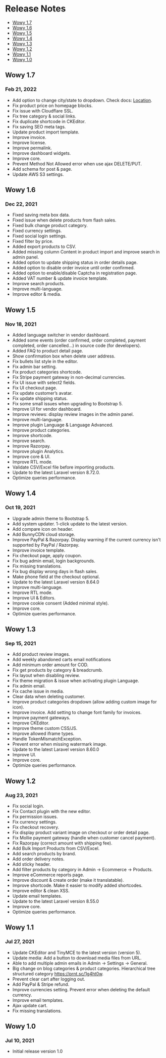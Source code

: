 # Release Notes

- [Wowy 1.7](#version_1_7)
- [Wowy 1.6](#version_1_6)
- [Wowy 1.5](#version_1_5)
- [Wowy 1.4](#version_1_4)
- [Wowy 1.3](#version_1_3)
- [Wowy 1.2](#version_1_2)
- [Wowy 1.1](#version_1_1)
- [Wowy 1.0](#version_1_0)

<a name="version_1_7"></a>
## Wowy 1.7
### Feb 21, 2022
- Add option to change city/state to dropdown. Check docs: [Location](usage-location.md).
- Fix product price on homepage blocks.
- Fix issue with Cloudflare SSL.
- Fix tree category & social links.
- Fix duplicate shortcode in CKEditor.
- Fix saving SEO meta tags.
- Update product import template.
- Improve invoice.
- Improve license.
- Improve permalink.
- Improve dashboard widgets.
- Improve core.
- Prevent Method Not Allowed error when use ajax DELETE/PUT.
- Add schema for post & page.
- Update AWS S3 settings.

<a name="version_1_6"></a>
## Wowy 1.6
### Dec 22, 2021
- Fixed saving meta box data.
- Fixed issue when delete products from flash sales.
- Fixed bulk change product category.
- Fixed currency settings.
- Fixed social login settings.
- Fixed filter by price.
- Added export products to CSV.
- Added missing column Content in product import and improve search in admin panel.
- Added option to update shipping status in order details page.
- Added option to disable order invoice until order confirmed.
- Added option to enable/disable Captcha in registration page.
- Added VAT number & update invoice template.
- Improve search products.
- Improve multi-language.
- Improve editor & media.

<a name="version_1_5"></a>
## Wowy 1.5
### Nov 18, 2021
- Added language switcher in vendor dashboard.
- Added some events (order confirmed, order completed, payment completed, order cancelled…) in source code (for developers).
- Added FAQ to product detail page.
- Show confirmation box when delete user address.
- Fix bullets list style in the editor.
- Fix admin bar setting.
- Fix product categories shortcode.
- Fix Stripe payment gateway in non-decimal currencies.
- Fix UI issue with select2 fields.
- Fix UI checkout page.
- Fix update customer’s avatar.
- Fix update shipping status.
- Fix some small issues when upgrading to Bootstrap 5.
- Improve UI for vendor dashboard.
- Improve reviews: display review images in the admin panel.
- Improve multi-language.
- Improve plugin Language & Language Advanced.
- Improve product categories.
- Improve shortcode.
- Improve search.
- Improve Razorpay.
- Improve plugin Analytics.
- Improve core & UI.
- Improve RTL mode.
- Validate CSV/Excel file before importing products.
- Update to the latest Laravel version 8.72.0.
- Optimize queries performance.

<a name="version_1_4"></a>
## Wowy 1.4
### Oct 19, 2021
- Upgrade admin theme to Bootstrap 5.
- Add system updater. 1-click update to the latest version.
- Add compare icon on header.
- Add BunnyCDN cloud storage.
- Improve PayPal & Razorpay. Display warning if the current currency isn't supported by PayPal / Razorpay.
- Improve invoice template.
- Fix checkout page, apply coupon.
- Fix bug admin email, login backgrounds.
- Fix missing translations.
- Fix bug display wrong days in flash sales.
- Make phone field at the checkout optional.
- Update to the latest Laravel version 8.64.0
- Improve multi-language.
- Improve RTL mode.
- Improve UI & Editors.
- Improve cookie consent (Added minimal style).
- Improve core.
- Optimize queries performance.

<a name="version_1_3"></a>
## Wowy 1.3
### Sep 15, 2021
- Add product review images.
- Add weekly abandoned carts email notifications
- Add minimum order amount for COD.
- Fix get products by category & breadcrumb.
- Fix layout when disabling review.
- Fix theme migration & issue when activating plugin Language.
- Fix admin email.
- Fix cache issue in media.
- Clear data when deleting customer.
- Improve product categories dropdown (allow adding custom image for icon).
- Improve invoice. Add setting to change font family for invoices.
- Improve payment gateways.
- Improve CKEditor.
- Improve theme custom CSS/JS.
- Improve allowed iframe types.
- Handle TokenMismatchException.
- Prevent error when missing watermark image.
- Update to the latest Laravel version 8.60.0
- Improve UI.
- Improve core.
- Optimize queries performance.

<a name="version_1_2"></a>
## Wowy 1.2
### Aug 23, 2021
- Fix social login.
- Fix Contact plugin with the new editor.
- Fix permission issues.
- Fix currency settings.
- Fix checkout recovery.
- Fix display product variant image on checkout or order detail page.
- Fix Mollie payment gateway (handle when customer cancel payment).
- Fix Razorpay (correct amount with shipping fee).
- Add Bulk Import Products from CSV/Excel.
- Add search products by brand.
- Add order delivery notes.
- Add sticky header.
- Add filter products by category in Admin -> Ecommerce -> Products.
- Improve eCommerce reports page.
- Improve discount & create order (make it translatable).
- Improve shortcode. Make it easier to modify added shortcodes.
- Improve editor & clean XSS.
- Update email templates.
- Update to the latest Laravel version 8.55.0
- Improve core.
- Optimize queries performance.

<a name="version_1_1"></a>
## Wowy 1.1
### Jul 27, 2021
- Update CKEditor and TinyMCE to the latest version (version 5).
- Update media: Add a button to download media files from URL.
- Able to add multiple admin emails in Admin -> Settings -> General.
- Big change on blog categories & product categories. Hierarchical tree structured category https://prnt.sc/1g4ht0w.
- Prevent clear cart after logging out.
- Add PayPal & Stripe refund.
- Improve currencies setting. Prevent error when deleting the default currency.
- Improve email templates.
- Ajax update cart.
- Fix missing translations.

<a name="version_1_0"></a>
## Wowy 1.0
### Jul 10, 2021
- Initial release version 1.0
